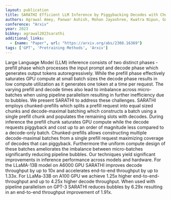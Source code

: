 ```yaml
---
layout: publication
title: SARATHI Efficient LLM Inference by Piggybacking Decodes with Chunked Prefills
authors: Agrawal Amey, Panwar Ashish, Mohan Jayashree, Kwatra Nipun, Gulavani Bhargav S., Ramjee Ramachandran
conference: "Arxiv"
year: 2023
bibkey: agrawal2023sarathi
additional_links:
  - {name: "Paper", url: "https://arxiv.org/abs/2308.16369"}
tags: ['GPT', 'Pretraining Methods', 'Arxiv']
---
```

Large Language Model (LLM) inference consists of two distinct phases - prefill phase which processes the input prompt and decode phase which generates output tokens autoregressively. While the prefill phase effectively saturates GPU compute at small batch sizes the decode phase results in low compute utilization as it generates one token at a time per request. The varying prefill and decode times also lead to imbalance across micro-batches when using pipeline parallelism resulting in further inefficiency due to bubbles. We present SARATHI to address these challenges. SARATHI employs chunked-prefills which splits a prefill request into equal sized chunks and decode-maximal batching which constructs a batch using a single prefill chunk and populates the remaining slots with decodes. During inference the prefill chunk saturates GPU compute while the decode requests piggyback and cost up to an order of magnitude less compared to a decode-only batch. Chunked-prefills allows constructing multiple decode-maximal batches from a single prefill request maximizing coverage of decodes that can piggyback. Furthermore the uniform compute design of these batches ameliorates the imbalance between micro-batches significantly reducing pipeline bubbles. Our techniques yield significant improvements in inference performance across models and hardware. For the LLaMA-13B model on A6000 GPU SARATHI improves decode throughput by up to 10x and accelerates end-to-end throughput by up to 1.33x. For LLaMa-33B on A100 GPU we achieve 1.25x higher end-to-end-throughput and up to 4.25x higher decode throughput. When used with pipeline parallelism on GPT-3 SARATHI reduces bubbles by 6.29x resulting in an end-to-end throughput improvement of 1.91x.
